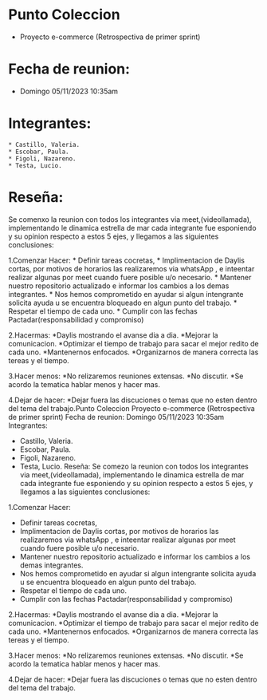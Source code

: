 # Punto Coleccion
* Proyecto e-commerce (Retrospectiva de primer sprint)

# Fecha de reunion:
 * Domingo 05/11/2023
    10:35am

# Integrantes:
    * Castillo, Valeria.
    * Escobar, Paula.
    * Figoli, Nazareno.
    * Testa, Lucio.

# Reseña:
Se comenxo la reunion con todos los integrantes via meet,(videollamada), implementando le dinamica estrella de mar cada integrante fue esponiendo y su opinion respecto a estos 5 ejes, y llegamos a las siguientes conclusiones:

1.Comenzar Hacer:
    * Definir tareas cocretas,
    * Implimentacion de Daylis cortas, por  motivos de horarios las realizaremos via whatsApp , e inteentar realizar algunas por meet cuando fuere posible u/o necesario.
    * Mantener nuestro repositorio actualizado e informar los cambios a los demas integrantes.
    * Nos hemos comprometido en ayudar  si algun intengrante solicita ayuda u se encuentra bloqueado en algun punto del trabajo.
    * Respetar el tiempo de cada uno.
    * Cumplir con las fechas Pactadar(responsabilidad y compromiso)

2.Hacermas:
    *Daylis mostrando el avanse dia a dia.
    *Mejorar la comunicacion.
    *Optimizar el tiempo de trabajo para sacar el mejor redito de cada uno.
    *Mantenernos enfocados.
    *Organizarnos de manera correcta las tereas y el tiempo.

3.Hacer menos:
    *No relizaremos reuniones extensas.
    *No discutir.
    *Se acordo la tematica hablar menos y hacer mas.
        
4.Dejar de hacer:
    *Dejar fuera las discuciones o temas que no esten dentro del tema del trabajo.Punto Coleccion
Proyecto e-commerce (Retrospectiva de primer sprint)
Fecha de reunion:
Domingo 05/11/2023
10:35am
Integrantes:
* Castillo, Valeria.
* Escobar, Paula.
* Figoli, Nazareno.
* Testa, Lucio.
Reseña:
Se comezo la reunion con todos los integrantes via meet,(videollamada), implementando le dinamica estrella de mar cada integrante fue esponiendo y su opinion respecto a estos 5 ejes, y llegamos a las siguientes conclusiones:

1.Comenzar Hacer:
* Definir tareas cocretas,
* Implimentacion de Daylis cortas, por motivos de horarios las realizaremos via whatsApp , e inteentar realizar algunas por meet cuando fuere posible u/o necesario.
* Mantener nuestro repositorio actualizado e informar los cambios a los demas integrantes.
* Nos hemos comprometido en ayudar si algun intengrante solicita ayuda u se encuentra bloqueado en algun punto del trabajo.
* Respetar el tiempo de cada uno.
* Cumplir con las fechas Pactadar(responsabilidad y compromiso)

2.Hacermas:
*Daylis mostrando el avanse dia a dia.
*Mejorar la comunicacion.
*Optimizar el tiempo de trabajo para sacar el mejor redito de cada uno.
*Mantenernos enfocados.
*Organizarnos de manera correcta las tereas y el tiempo.

3.Hacer menos:
*No relizaremos reuniones extensas.
*No discutir.
*Se acordo la tematica hablar menos y hacer mas.

4.Dejar de hacer:
*Dejar fuera las discuciones o temas que no esten dentro del tema del trabajo.


